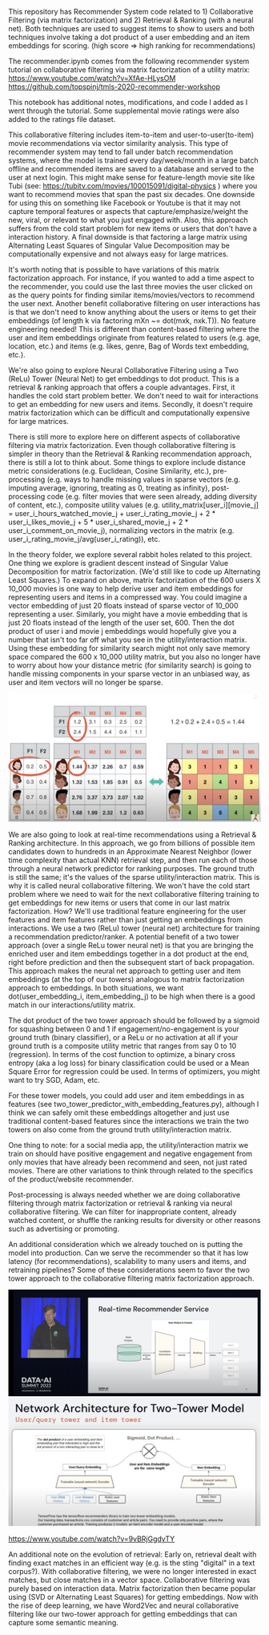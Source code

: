 This repository has Recommender System code related to 1) Collaborative Filtering (via matrix factorization) and 2) Retrieval & Ranking (with a neural net). Both techniques are used to suggest items to show to users and both techniques involve taking a dot product of a user embedding and an item embeddings for scoring. (high score => high ranking for recommendations)

The recommender.ipynb comes from the following recommender system tutorial on collaborative filtering via matrix factorization of a utility matrix:
https://www.youtube.com/watch?v=XfAe-HLysOM
https://github.com/topspinj/tmls-2020-recommender-workshop

This notebook has additional notes, modifications, and code I added as I went through the tutorial. Some supplemental movie ratings were also added to the ratings file dataset.

This collaborative filtering includes item-to-item and user-to-user(to-item) movie recommendations via vector similarity analysis. This type of recommender system may tend to fall under batch recommendation systems, where the model is trained every day/week/month in a large batch offline and recommended items are saved to a database and served to the user at next login. This might make sense for feature-length movie site like Tubi (see: https://tubitv.com/movies/100015091/digital-physics ) where you want to recommend movies that span the past six decades. One downside for using this on something like Facebook or Youtube is that it may not capture temporal features or aspects that capture/emphasize/weight the new, viral, or relevant to what you just engaged with. Also, this approach suffers from the cold start problem for new items or users that don't have a interaction history. A final downside is that factoring a large matrix using Alternating Least Squares of Singular Value Decomposition may be computationally expensive and not always easy for large matrices. 

It's worth noting that is possible to have variations of this matrix factorization approach. For instance, if you wanted to add a time aspect to the recommender, you could use the last three movies the user clicked on as the query points for finding similar items/movies/vectors to recommend the user next. Another benefit collaborative filtering on user interactions has is that we don't need to know anything about the users or items to get their embeddings (of length k via factoring mXn ~= dot(mxk, nxk.T)). No feature engineering needed! This is different than content-based filtering where the user and item embeddings originate from features related to users (e.g. age, location, etc.) and items (e.g. likes, genre, Bag of Words text embedding, etc.).

We're also going to explore Neural Collaborative Filtering using a Two (ReLu) Tower (Neural Net) to get embeddings to dot product. This is a retrieval & ranking approach that offers a couple advantages. First, it handles the cold start problem better. We don't need to wait for interactions to get an embedding for new users and items. Secondly, it doesn't require matrix factorization which can be difficult and computationally expensive for large matrices. 

There is still more to explore here on different aspects of collaborative filtering via matrix factorization. Even though collaborative filtering is simpler in theory than the Retrieval & Ranking recommendation approach, there is still a lot to think about. Some things to explore include distance metric considerations (e.g. Euclidean, Cosine Similarity, etc.), pre-processing (e.g. ways to handle missing values in sparse vectors (e.g. imputing average, ignoring, treating as 0, treating as infinity), post-processing code (e.g. filter movies that were seen already, adding diversity of content, etc.), composite utility values (e.g. utility_matrix[user_i][movie_j] = user_i_hours_watched_movie_j + user_i_rating_movie_j + 2 * user_i_likes_movie_j + 5 * user_i_shared_movie_j + 2 * user_i_comment_on_movie_j), normalizing vectors in the matrix (e.g. user_i_rating_movie_j/avg(user_i_rating)), etc. 

In the theory folder, we explore several rabbit holes related to this project. One thing we explore is gradient descent instead of Singular Value Decomposition for matrix factorization. (We'd still like to code up Alternating Least Squares.) To expand on above, matrix factorization of the 600 users X 10_000 movies is one way to help derive user and item embeddings for representing users and items in a compressed way. You could imagine a vector embedding of just 20 floats instead of sparse vector of 10_000 representing a user. Similarly, you might have a movie embedding that is just 20 floats instead of the length of the user set, 600. Then the dot product of user i and movie j embeddings would hopefully give you a number that isn't too far off what you see in the utility/interaction matrix. Using these embedding for similarity search might not only save memory space compared the 600 x 10_000 utility matrix, but you also no longer have to worry about how your distance metric (for similarity search) is going to handle missing components in your sparse vector in an unbiased way, as user and item vectors will no longer be sparse.

![SVD or Gradient Descent Utility Matrix factorization](./img/utility_matrix_factorization.png)

We are also going to look at real-time recommendations using a Retrieval & Ranking architecture. In this approach, we go from billions of possible item candidates
down to hundreds in an Approximate Nearest Neighbor (lower time complexity than actual KNN) retrieval step, and then run each of those through a neural network predictor for ranking purposes. The ground truth is still the same; it's the values of the sparse utility/interaction matrix. This is why it is called neural collaborative filtering. We won't have the cold start problem where we need to wait for the next collaborative filtering training to get embeddings for new items or users that come in our last matrix factorization. How? We'll use traditional feature engineering for the user features and item features rather than just getting an embeddings from interactions. We use a two (ReLu) tower (neural net) architecture for training a recommendation predictor/ranker. A potential benefit of a two tower approach (over a single ReLu tower neural net) is that you are bringing the enriched user and item embeddings together in a dot product at the end, right before prediction and then the subsequent start of back propagation. This approach makes the neural net approach to getting user and item embeddings (at the top of our towers) analogous to matrix factorization approach to embeddings. In both situations, we want dot(user_embedding_i, item_embedding_j) to be high when there is a good match in our interactions/utility matrix.

The dot product of the two tower approach should be followed by a sigmoid for squashing between 0 and 1 if engagement/no-engagement is your ground truth (binary classifier), or a ReLu or no activation at all if your ground truth is a composite utility metric that ranges from say 0 to 10 (regression). In terms of the cost function to optimize, a binary cross entropy (aka a log loss) for binary classification could be used or a Mean Square Error for regression could be used. In terms of optimizers, you might want to try SGD, Adam, etc. 

For these tower models, you could add user and item embeddings in as features (see two_tower_predictor_with_embedding_features.py), although I think we can safely omit these embeddings altogether and just use traditional content-based features since the interactions we train the two towers on also come from the ground truth utility/interaction matrix. 

One thing to note: for a social media app, the utility/interaction matrix we train on should have positive engagement and negative engagement from only movies that have already been recommend and seen, not just rated movies. There are other variations to think through related to the specifics of the product/website recommender.

Post-processing is always needed whether we are doing collaborative filtering through matrix factorization or retrieval & ranking via neural collaborative filtering. We can filter for inappropriate content, already watched content, or shuffle the ranking results for diversity or other reasons such as advertising or promoting.

An additional consideration which we already touched on is putting the model into production. Can we serve the recommender so that it has low latency (for recommendations), scalability to many users and items, and retraining pipelines? Some of these considerations seem to favor the two tower approach to the collaborative filtering matrix factorization approach.

![architecture image](./img/retrieval_ranking.png)
![two tower](./img/two_tower.png)

https://www.youtube.com/watch?v=9vBRjGgdyTY

An additional note on the evolution of retrieval: Early on, retrieval dealt with finding exact matches in an efficient way (e.g. is the sting "digital" in a text corpus?). With collaborative filtering, we were no longer interested in exact matches, but close matches in a vector space. Collaborative filtering was purely based on interaction data. Matrix factorization then became popular using (SVD or Alternating Least Squares) for getting embeddings. Now with the rise of deep learning, we have Word2Vec and neural collaborative filtering like our two-tower approach for getting embeddings that can capture some semantic meaning.



